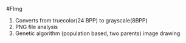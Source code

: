 #FImg

1. Converts from truecolor(24 BPP) to grayscale(8BPP)
2. PNG file analysis 
3. Genetic algorithm (population based, two parents) image drawing
